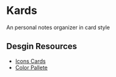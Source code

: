 # Kards

An personal notes organizer in card style

## Desgin Resources

- [Icons Cards](https://www.flaticon.com/packs/business-cards)
- [Color Pallete](https://coolors.co/233d4d-51a3a3-fcca46-75485e-619b8a)